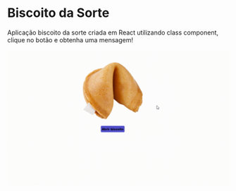 # Biscoito da Sorte

Aplicação biscoito da sorte criada em React utilizando class component, clique no botão e obtenha uma mensagem!

![Alt Text](https://github.com/kacyos/biscoito_da_sorte/blob/master/biscoito%20da%20sorte.gif?raw=true)
